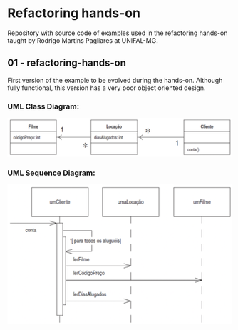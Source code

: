 # Refactoring hands-on

Repository with source code of examples used in the refactoring hands-on taught by Rodrigo Martins Pagliares at UNIFAL-MG.

## 01 - refactoring-hands-on

First version of the example to be evolved during the hands-on. Although fully functional, this version has a very poor object oriented design.

### UML Class Diagram:

<p align="center">
    <img src="UML_Diagrams/01/Class_Diagram.png" alt="UML Class diagram">
</p>

### UML Sequence Diagram:
<p align="center">
    <img src="UML_Diagrams/01/Sequence_Diagram.png" alt="UML Sequence diagram">
</p>
